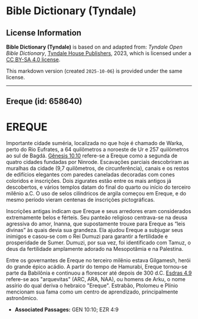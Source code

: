 # Bible Dictionary (Tyndale)

## License Information

**Bible Dictionary (Tyndale)** is based on and adapted from: _Tyndale Open Bible Dictionary_, [Tyndale House Publishers](https://tyndaleopenresources.com/), 2023, which is licensed under a [CC BY-SA 4.0 license](https://creativecommons.org/licenses/by-sa/4.0/legalcode.en).

This markdown version (created `2025-10-06`) is provided under the same license.



--------------------------------

## Ereque (id: 658640)

EREQUE
======

Importante cidade suméria, localizada no que hoje é chamado de Warka, perto do Rio Eufrates, a 64 quilômetros a noroeste de Ur e 257 quilômetros ao sul de Bagdá. [Gênesis 10\.10](https://ref.ly/Gen10:10) refere\-se a Ereque como a segunda de quatro cidades fundadas por Ninrode. Escavações parciais descobriram as muralhas da cidade (9,7 quilômetros, de circunferência), canais e os restos de edifícios elegantes com paredes caneladas decoradas com cones coloridos e inscrições. Dois zigurates estão entre os mais antigos já descobertos, e vários templos datam do final do quarto ou início do terceiro milênio a.C. O uso de selos cilíndricos de argila começou em Ereque, e do mesmo período vieram centenas de inscrições pictográficas.

Inscrições antigas indicam que Ereque e seus arredores eram considerados extremamente belos e férteis. Seu panteão religioso centrava\-se na deusa agressiva do amor, Inanna, que supostamente trouxe para Ereque as “leis divinas” às quais devia sua grandeza. Ela ajudou Ereque a subjugar seus inimigos e casou\-se com o Rei Dumuzi para garantir a fertilidade e prosperidade de Sumer. Dumuzi, por sua vez, foi identificado com Tamuz, o deus da fertilidade amplamente adorado na Mesopotâmia e na Palestina.

Entre os governantes de Ereque no terceiro milênio estava Gilgamesh, herói do grande épico acádio. A partir do tempo de Hamurabi, Ereque tornou\-se parte da Babilônia e continuou a florescer até depois de 300 d.C. [Esdras 4\.9](https://ref.ly/Ezra4:9) refere\-se aos "arquevitas" (ARC, ARA, NAA), ou homens de Arku, o nome assírio do qual deriva o hebraico "Ereque". Estrabão, Ptolomeu e Plínio mencionam sua fama como um centro de aprendizado, principalmente astronômico.

* **Associated Passages:** GEN 10:10; EZR 4:9

